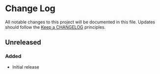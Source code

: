 # Change Log
All notable changes to this project will be documented in this file.
Updates should follow the [Keep a CHANGELOG](http://keepachangelog.com/) principles.

## Unreleased
### Added

 - Initial release

